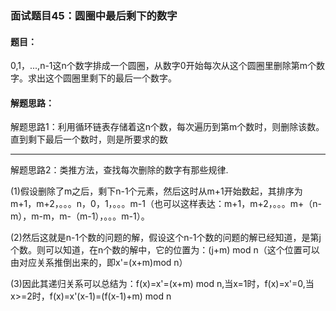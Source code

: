 ### 面试题目45：圆圈中最后剩下的数字

#### 题目：
0,1，...,n-1这n个数字排成一个圆圈，从数字0开始每次从这个圆圈里删除第m个数字。求出这个圆圈里剩下的最后一个数字。<br/>



#### 解题思路：
解题思路1：利用循环链表存储着这n个数，每次遍历到第m个数时，则删除该数。直到剩下最后一个数时，则是所要求的数
<hr/>

解题思路2：类推方法，查找每次删除的数字有那些规律.

(1)假设删除了m之后，剩下n-1个元素，然后这时从m+1开始数起，其排序为m+1，m+2，。。。n，0，1，。。。m-1（也可以这样表达：m+1，m+2，。。。m+（n-m），m-m，m-（m-1），。。。m-1）。

(2)然后这就是n-1个数的问题的解，假设这个n-1个数的问题的解已经知道，是第j个数。则可以知道，在n个数的解中，它的位置为：(j+m) mod n（这个位置可以由对应关系推倒出来的，即x'=(x+m)mod n）

(3)因此其递归关系可以总结为：f(x)=x'=(x+m) mod n,当x=1时，f(x)=x'=0,当x>=2时，f(x)=x'(x-1)=(f(x-1)+m) mod n
